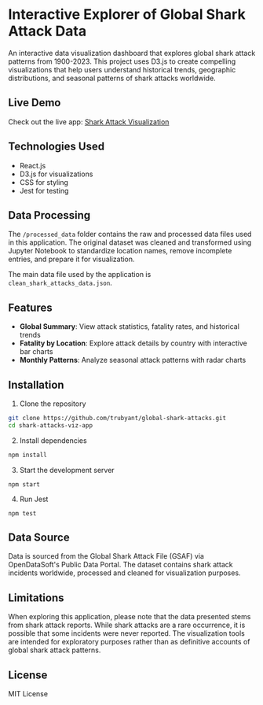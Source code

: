# Interactive Explorer of Global Shark Attack Data

An interactive data visualization dashboard that explores global shark attack patterns from 1900-2023. This project uses D3.js to create compelling visualizations that help users understand historical trends, geographic distributions, and seasonal patterns of shark attacks worldwide.

## Live Demo
Check out the live app: [Shark Attack Visualization](https://trubyant.github.io/global-shark-attacks/)

## Technologies Used
- React.js
- D3.js for visualizations
- CSS for styling
- Jest for testing

## Data Processing
The `/processed_data` folder contains the raw and processed data files used in this application. The original dataset was cleaned and transformed using Jupyter Notebook to standardize location names, remove incomplete entries, and prepare it for visualization.

The main data file used by the application is `clean_shark_attacks_data.json`.

## Features
- **Global Summary**: View attack statistics, fatality rates, and historical trends
- **Fatality by Location**: Explore attack details by country with interactive bar charts
- **Monthly Patterns**: Analyze seasonal attack patterns with radar charts

## Installation
1. Clone the repository
```bash
git clone https://github.com/trubyant/global-shark-attacks.git
cd shark-attacks-viz-app
```
2. Install dependencies
```bash 
npm install
```
3. Start the development server
```
npm start
```
4. Run Jest 
```
npm test
```
## Data Source
Data is sourced from the Global Shark Attack File (GSAF) via OpenDataSoft's Public Data Portal. The dataset contains shark attack incidents worldwide, processed and cleaned for visualization purposes.

## Limitations
When exploring this application, please note that the data presented stems from shark attack reports. While shark attacks are a rare occurrence, it is possible that some incidents were never reported. The visualization tools are intended for exploratory purposes rather than as definitive accounts of global shark attack patterns.

## License
MIT License
